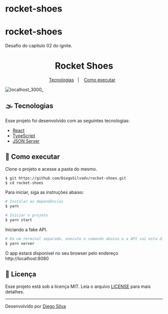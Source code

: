 # rocket-shoes
# rocket-shoes
Desafio do capitulo 02 do ignite.

<h1 align="center">Rocket Shoes</h1> 

<!-- Menu -->

<p align="center">
  <a href="#-tecnologias">Tecnologias</a>&nbsp;&nbsp;&nbsp;|&nbsp;&nbsp;&nbsp;
  <a href="#-como-executar">Como executar</a>&nbsp;&nbsp;&nbsp;
</p>

<!-- Banner -->
![localhost_3000_](https://user-images.githubusercontent.com/60052506/134789869-205e7ffd-a144-472e-ab54-e317b9203b92.png)


<!-- Body -->

## 🌫 Tecnologias

Esse projeto foi desenvolvido com as seguintes tecnologias:

- [React](https://reactjs.org)
- [TypeScript](https://www.typescriptlang.org/)
- [JSON Server](https://www.npmjs.com/package/json-server) 

## 🚀 Como executar

Clone o projeto e acesse a pasta do mesmo.

```bash
$ git https://github.com/DiegoSilvadv/rocket-shoes.git
$ cd rocket-shoes
```

Para iniciar, siga as instruções abaixo:
```bash
# Instalar as dependências
$ yarn

# Iniciar o projeto
$ yarn start
```
Iniciando a fake API. 
```bash
# Em um terminal separado, execute o comando abaixo e a API vai esta disponivel em http://localhost:3333 com as rotas '/stock' e '/products'
$ yarn server
```
O app estará disponível no seu browser pelo endereço http://localhost:8080

## 📄 Licença

Esse projeto está sob a licença MIT. Leia o arquivo [LICENSE](LICENSE.md) para mais detalhes.

---

<!-- Footer -->
Desenvolvido por [Diego Silva](https://github.com/DiegoSilvadv)
